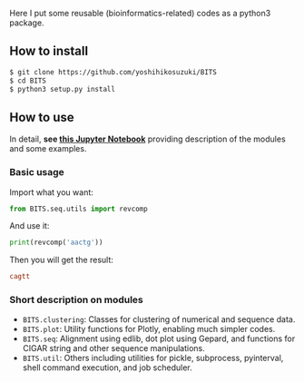 Here I put some reusable (bioinformatics-related) codes as a python3 package.



## How to install

```bash
$ git clone https://github.com/yoshihikosuzuki/BITS
$ cd BITS
$ python3 setup.py install
```



## How to use

In detail, **see [this Jupyter Notebook](https://nbviewer.jupyter.org/github/yoshihikosuzuki/BITS/blob/master/docs/usage.ipynb)** providing description of the modules and some examples.



### Basic usage

Import what you want:

```python
from BITS.seq.utils import revcomp
```

And use it:

```python
print(revcomp('aactg'))
```

Then you will get the result:

```ini
cagtt
```



### Short description on modules

* `BITS.clustering`: Classes for clustering of numerical and sequence data.
* `BITS.plot`: Utility functions for Plotly, enabling much simpler codes.
* `BITS.seq`: Alignment using edlib, dot plot using Gepard, and functions for CIGAR string and other sequence manipulations.
* `BITS.util`: Others including utilities for pickle, subprocess, pyinterval, shell command execution, and job scheduler.